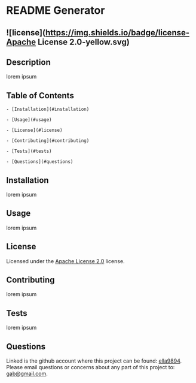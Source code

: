 
  # README Generator

  ## ![license](https://img.shields.io/badge/license-Apache License 2.0-yellow.svg)

  ## Description

  lorem ipsum

  ## Table of Contents

    - [Installation](#installation)

    - [Usage](#usage)

    - [License](#license)

    - [Contributing](#contributing)

    - [Tests](#tests)

    - [Questions](#questions)

  ## Installation

  lorem ipsum

  ## Usage

  lorem ipsum

  ## License

  Licensed under the [Apache License 2.0](https://spdx.org/licenses/Apache-2.0.html) license.

  ## Contributing

  lorem ipsum

  ## Tests

  lorem ipsum

  ## Questions

  Linked is the github account where this project can be found: [ella9894](https://github.com/ella9894).
  Please email questions or concerns about any part of this project to: gab@gmail.com.
